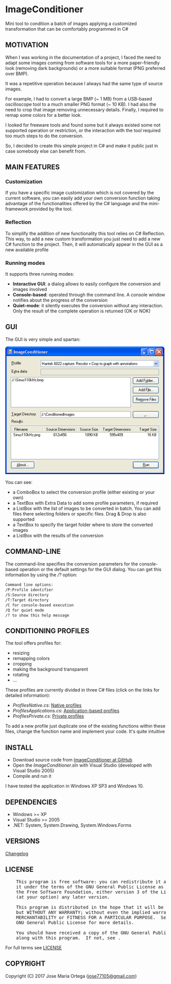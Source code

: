 # ImageConditioner

Mini tool to condition a batch of images applying a customized transformation that can be
comfortably programmed in C#


## MOTIVATION

When I was working in the documentation of a project, I faced the need to adapt some images coming
from software tools for a more paper-friendly look (removing dark backgrounds) or a more suitable
format (PNG preferred over BMP).

It was a repetitive operation because I always had the same type of source images. 

For example, I had to convert a large BMP (~ 1 MB) from a USB-based oscilloscope tool to a much
smaller PNG format (~ 10 KB). I had also the need to crop that image removing unnecessary details.
Finally, I required to remap some colors for a better look.

I looked for freeware tools and found some but it always existed some not supported operation or
restriction, or the interaction with the tool required too much steps to do the conversion.

So, I decided to create this simple project in C# and make it public just in case somebody else can
benefit from.


## MAIN FEATURES

### Customization

If you have a specific image customization which is not covered by the current software, you can
easily add your own conversion function taking advantage of the functionalities offered by the C#
language and the mini-framework provided by the tool.

### Reflection

To simplify the addition of new functionality this tool relies on C# Reflection. This way, to add a
new custom transformation you just need to add a new C# function to the project. Then, it will
automatically appear in the GUI as a new available profile

### Running modes

It supports three running modes:

* **Interactive GUI**: a dialog allows to easily configure the conversion and images involved  
* **Console-based**: operated through the command line. A console window notifies about the
progress of the conversion
* **Quiet-mode**: it silently executes the conversion without any interaction. Only the result
of the complete operation is returned (OK or NOK)


## GUI

The GUI is very simple and spartan:

![Main Screenshot](Screenshots/Main.png)

You can see:
* a ComboBox to select the conversion profile (either existing or your own)
* a TextBox with Extra Data to add some profile parameters, if required
* a ListBox with the list of images to be converted in batch. You can add files there selecting
folders or specific files. Drag & Drop is also supported
* a TextBox to specify the target folder where to store the converted images
* a ListBox with the results of the conversion


## COMMAND-LINE

The command-line specifies the conversion parameters for the console-based operation or the default
settings for the GUI dialog.
You can get this information by using the _/?_ option:

	Command line options:
	/P:Profile identifier
	/S:Source directory
	/T:Target directory
	/C for console-based execution
	/Q for quiet mode
	/? to show this help message


## CONDITIONING PROFILES

The tool offers profiles for:
* resizing
* remapping colors
* cropping
* making the background transparent
* rotating
* ...

These profiles are currently divided in three C# files (click on the links for detailed
information): 

* _ProfilesNative.cs_: [Native profiles](ImageConditioner/ProfilesNative.md)
* _ProfilesApplications.cs_: [Application-based profiles](ImageConditioner/ProfilesApplications.md)
* _ProfilesPrivate.cs_: [Private profiles](ImageConditioner/ProfilesPrivate.md)

To add a new profile just duplicate one of the existing functions within these files, change the
function name and implement your code. It's quite intuitive


## INSTALL

* Download source code from [ImageConditioner at GitHub](https://github.com/jose77105/ImageConditioner)
* Open the _ImageConditioner.sln_ with Visual Studio (developed with Visual Studio 2005)
* Compile and run it

I have tested the application in Windows XP SP3 and Windows 10.


## DEPENDENCIES

* Windows >= XP
* Visual Studio >= 2005
* .NET: System, System.Drawing, System.Windows.Forms


## VERSIONS

[Changelog](CHANGELOG.md)


## LICENSE

<pre>
    This program is free software: you can redistribute it and/or modify
    it under the terms of the GNU General Public License as published by
    the Free Software Foundation, either version 3 of the License, or
    (at your option) any later version.

    This program is distributed in the hope that it will be useful,
    but WITHOUT ANY WARRANTY; without even the implied warranty of
    MERCHANTABILITY or FITNESS FOR A PARTICULAR PURPOSE.  See the
    GNU General Public License for more details.

    You should have received a copy of the GNU General Public License
    along with this program.  If not, see <http://www.gnu.org/licenses/>.
</pre>
For full terms see [LICENSE](LICENSE)


## COPYRIGHT

Copyright (C) 2017 Jose Maria Ortega (<a href="mailto:jose77105@gmail.com">jose77105@gmail.com</a>)
